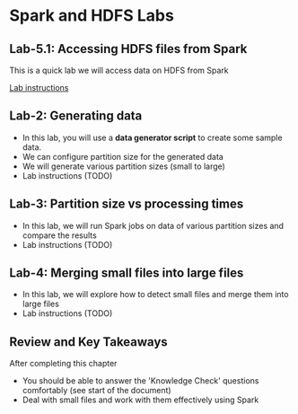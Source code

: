 <link rel='stylesheet' href='../assets/css/main.css'/>

# Spark and HDFS Labs

## Lab-5.1: Accessing HDFS files from Spark

This is a quick lab we will access data on HDFS from Spark

[Lab instructions](5.1__accesssing-hdfs-files.md)

## Lab-2: Generating data

* In this lab, you will use a **data generator script** to create some sample data.
* We can configure partition size for the generated data
* We will generate various partition sizes (small to large)
* Lab instructions (TODO)

## Lab-3: Partition size vs processing times

* In this lab, we will run Spark jobs on data of various partition sizes and compare the results
* Lab instructions (TODO)

## Lab-4: Merging small files into large files

* In this lab, we will explore how to detect small files and merge them into large files
* Lab instructions (TODO)

## Review and Key Takeaways

After completing this chapter

* You should be able to answer the 'Knowledge Check' questions comfortably (see start of the document)
* Deal with small files and work with them effectively using Spark
